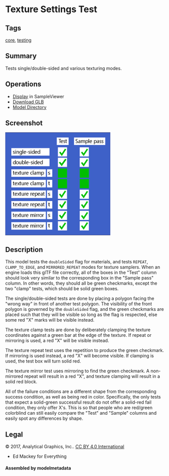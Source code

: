 # Texture Settings Test

## Tags

[core](../../Models-core.md), [testing](../../Models-testing.md)

## Summary

Tests single/double-sided and various texturing modes.

## Operations

* [Display](https://github.khronos.org/glTF-Sample-Viewer-Release/?model=https://raw.GithubUserContent.com/KhronosGroup/glTF-Sample-Assets/main/./Models/TextureSettingsTest/glTF-Binary/TextureSettingsTest.glb) in SampleViewer
* [Download GLB](https://raw.GithubUserContent.com/KhronosGroup/glTF-Sample-Assets/main/./Models/TextureSettingsTest/glTF-Binary/TextureSettingsTest.glb)
* [Model Directory](./)

## Screenshot

![screenshot](screenshot/screenshot.png)

## Description

This model tests the `doubleSided` flag for materials, and tests `REPEAT`, `CLAMP_TO_EDGE`, and `MIRRORED_REPEAT` modes for texture samplers.  When an engine loads this glTF file correctly, all of the boxes in the "Test" column should look very similar to the corresponding box in the "Sample pass" column.  In other words, they should all be green checkmarks, except the two "clamp" tests, which should be solid green boxes.

The single/double-sided tests are done by placing a polygon facing the "wrong way" in front of another test polygon.  The visibility of the front polygon is governed by the `doubleSided` flag, and the green checkmarks are placed such that they will be visible so long as the flag is respected, else some red "X" marks will be visible instead.

The texture clamp tests are done by deliberately clamping the texture coordinates against a green bar at the edge of the texture.  If repeat or mirroring is used, a red "X" will be visible instead.

The texture repeat test uses the repetition to produce the green checkmark.  If mirroring is used instead, a red "X" will become visible.  If clamping is used, the test box will turn solid red.

The texture mirror test uses mirroring to find the green checkmark.  A non-mirrored repeat will result in a red "X", and texture clamping will result in a solid red block.

All of the failure conditions are a different shape from the corresponding success condition, as well as being red in color.  Specifically, the only tests that expect a solid-green successful result do not offer a solid-red fail condition, they only offer X's.  This is so that people who are red/green colorblind can still easily compare the "Test" and "Sample" columns and easily spot any differences by shape.



## Legal

&copy; 2017, Analytical Graphics, Inc.. [CC BY 4.0 International](https://creativecommons.org/licenses/by/4.0/legalcode)

 - Ed Mackey for Everything

#### Assembled by modelmetadata